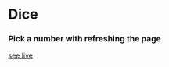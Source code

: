 # Dice
### Pick a number with refreshing the page
<a href="https://rahila-hussaini.github.io/Your_Dice_Num/index.html" target="_blank">see live</a>
